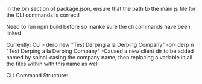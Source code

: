 in the bin section of package.json, ensure that the path to the main js file for the CLI commands is correct!

Need to run npm build before so manke sure the cli commands have been linked

Currently: 
CLI - derp new "Test Derping a la Derping Company" -or- derp n "Test Derping a la Derping Company"
-Caused a new client dir to be added named by spinal-casing the company name, then replacing a variable in all the files within with this name as well




CLI Command Structure:

